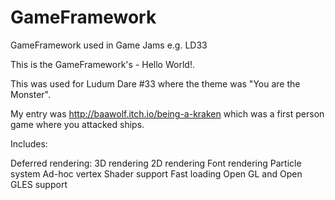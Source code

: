 # GameFramework
GameFramework used in Game Jams e.g. LD33

This is the GameFramework's - Hello World!.

This was used for Ludum Dare #33 where the theme was "You are the Monster".

My entry was http://baawolf.itch.io/being-a-kraken which was a first person game where you attacked ships.

Includes:

Deferred rendering:
 3D rendering
 2D rendering
 Font rendering
 Particle system
 Ad-hoc vertex
 Shader support
Fast loading
Open GL and Open GLES support

